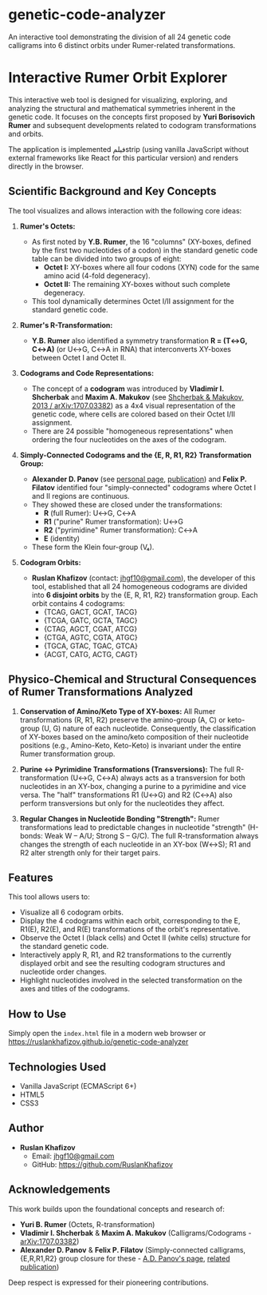 # genetic-code-analyzer
An interactive tool demonstrating the division of all 24 genetic code calligrams into 6 distinct orbits under Rumer-related transformations.
# Interactive Rumer Orbit Explorer

This interactive web tool is designed for visualizing, exploring, and analyzing the structural and mathematical symmetries inherent in the genetic code. It focuses on the concepts first proposed by **Yuri Borisovich Rumer** and subsequent developments related to codogram transformations and orbits.

The application is implemented فيلمstrip (using vanilla JavaScript without external frameworks like React for this particular version) and renders directly in the browser.

## Scientific Background and Key Concepts

The tool visualizes and allows interaction with the following core ideas:

1.  **Rumer's Octets:**
    *   As first noted by **Y.B. Rumer**, the 16 "columns" (XY-boxes, defined by the first two nucleotides of a codon) in the standard genetic code table can be divided into two groups of eight:
        *   **Octet I:** XY-boxes where all four codons (XYN) code for the same amino acid (4-fold degeneracy).
        *   **Octet II:** The remaining XY-boxes without such complete degeneracy.
    *   This tool dynamically determines Octet I/II assignment for the standard genetic code.

2.  **Rumer's R-Transformation:**
    *   **Y.B. Rumer** also identified a symmetry transformation **R = (T↔G, C↔A)** (or U↔G, C↔A in RNA) that interconverts XY-boxes between Octet I and Octet II.

3.  **Codograms and Code Representations:**
    *   The concept of a **codogram** was introduced by **Vladimir I. Shcherbak** and **Maxim A. Makukov** (see <a href="https://arxiv.org/pdf/1707.03382" target="_blank" rel="noopener noreferrer">Shcherbak & Makukov, 2013 / arXiv:1707.03382</a>) as a 4x4 visual representation of the genetic code, where cells are colored based on their Octet I/II assignment.
    *   There are 24 possible "homogeneous representations" when ordering the four nucleotides on the axes of the codogram.

4.  **Simply-Connected Codograms and the {E, R, R1, R2} Transformation Group:**
    *   **Alexander D. Panov** (see <a href="http://dec1.sinp.msu.ru/~panov" target="_blank" rel="noopener noreferrer">personal page</a>, <a href="https://www.socionauki.ru/news/3562368" target="_blank" rel="noopener noreferrer">publication</a>) and **Felix P. Filatov** identified four "simply-connected" codograms where Octet I and II regions are continuous.
    *   They showed these are closed under the transformations:
        *   **R** (full Rumer): U↔G, C↔A
        *   **R1** ("purine" Rumer transformation): U↔G
        *   **R2** ("pyrimidine" Rumer transformation): C↔A
        *   **E** (identity)
    *   These form the Klein four-group (V₄).

5.  **Codogram Orbits:**
    *   **Ruslan Khafizov** (contact: <a href="mailto:jhgf10@gmail.com">jhgf10@gmail.com</a>), the developer of this tool, established that all 24 homogeneous codograms are divided into **6 disjoint orbits** by the {E, R, R1, R2} transformation group. Each orbit contains 4 codograms:
        *   {TCAG, GACT, GCAT, TACG}
        *   {TCGA, GATC, GCTA, TAGC}
        *   {CTAG, AGCT, CGAT, ATCG}
        *   {CTGA, AGTC, CGTA, ATGC}
        *   {TGCA, GTAC, TGAC, GTCA}
        *   {ACGT, CATG, ACTG, CAGT}

## Physico-Chemical and Structural Consequences of Rumer Transformations Analyzed

1.  **Conservation of Amino/Keto Type of XY-boxes:**
    All Rumer transformations (R, R1, R2) preserve the amino-group (A, C) or keto-group (U, G) nature of each nucleotide. Consequently, the classification of XY-boxes based on the amino/keto composition of their nucleotide positions (e.g., Amino-Keto, Keto-Keto) is invariant under the entire Rumer transformation group.

2.  **Purine ↔ Pyrimidine Transformations (Transversions):**
    The full R-transformation (U↔G, C↔A) always acts as a transversion for both nucleotides in an XY-box, changing a purine to a pyrimidine and vice versa. The "half" transformations R1 (U↔G) and R2 (C↔A) also perform transversions but only for the nucleotides they affect.

3.  **Regular Changes in Nucleotide Bonding "Strength":**
    Rumer transformations lead to predictable changes in nucleotide "strength" (H-bonds: Weak W – A/U; Strong S – G/C). The full R-transformation always changes the strength of each nucleotide in an XY-box (W↔S); R1 and R2 alter strength only for their target pairs.

## Features

This tool allows users to:

*   Visualize all 6 codogram orbits.
*   Display the 4 codograms within each orbit, corresponding to the E, R1(E), R2(E), and R(E) transformations of the orbit's representative.
*   Observe the Octet I (black cells) and Octet II (white cells) structure for the standard genetic code.
*   Interactively apply R, R1, and R2 transformations to the currently displayed orbit and see the resulting codogram structures and nucleotide order changes.
*   Highlight nucleotides involved in the selected transformation on the axes and titles of the codograms.

## How to Use

Simply open the `index.html` file in a modern web browser or https://ruslankhafizov.github.io/genetic-code-analyzer

## Technologies Used

*   Vanilla JavaScript (ECMAScript 6+)
*   HTML5
*   CSS3

## Author

*   **Ruslan Khafizov**
    *   Email: <a href="mailto:jhgf10@gmail.com">jhgf10@gmail.com</a>
    *   GitHub: https://github.com/RuslanKhafizov

## Acknowledgements

This work builds upon the foundational concepts and research of:

*   **Yuri B. Rumer** (Octets, R-transformation)
*   **Vladimir I. Shcherbak** & **Maxim A. Makukov** (Calligrams/Codograms - <a href="https://arxiv.org/pdf/1707.03382" target="_blank" rel="noopener noreferrer">arXiv:1707.03382</a>)
*   **Alexander D. Panov** & **Felix P. Filatov** (Simply-connected calligrams, {E,R,R1,R2} group closure for these - <a href="http://dec1.sinp.msu.ru/~panov" target="_blank" rel="noopener noreferrer">A.D. Panov's page</a>, <a href="https://www.socionauki.ru/news/3562368" target="_blank" rel="noopener noreferrer">related publication</a>)

Deep respect is expressed for their pioneering contributions.
